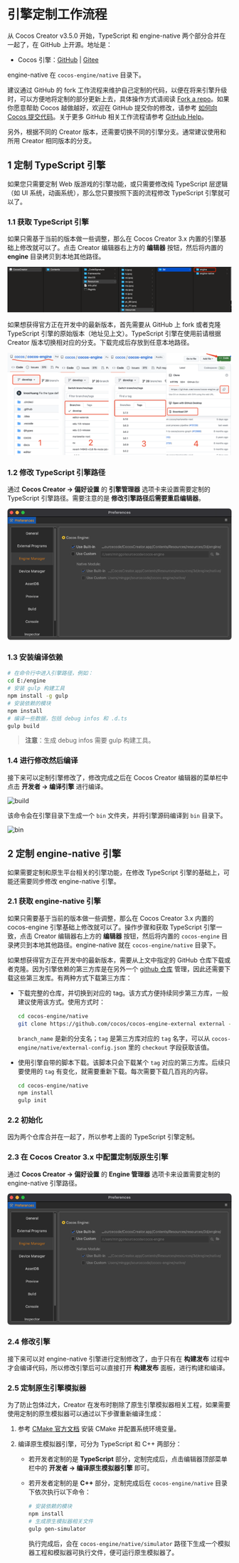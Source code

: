 # 引擎定制工作流程

从 Cocos Creator v3.5.0 开始，TypeScript 和 engine-native 两个部分合并在一起了，在 GitHub 上开源。地址是：

- Cocos 引擎：[GitHub](https://github.com/cocos/cocos-engine/) | [Gitee](https://gitee.com/mirrors_cocos-creator/engine/)

engine-native 在 `cocos-engine/native` 目录下。


建议通过 GitHub 的 fork 工作流程来维护自己定制的代码，以便在将来引擎升级时，可以方便地将定制的部分更新上去，具体操作方式请阅读 [Fork a repo](https://help.github.com/articles/fork-a-repo)。如果你愿意帮助 Cocos 越做越好，欢迎在 GitHub 提交你的修改，请参考 [如何向 Cocos 提交代码](../submit-pr/submit-pr.md)。关于更多 GitHub 相关工作流程请参考 [GitHub Help](https://help.github.com)。

另外，根据不同的 Creator 版本，还需要切换不同的引擎分支。通常建议使用和所用 Creator 相同版本的分支。

## 1 定制 TypeScript 引擎

如果您只需要定制 Web 版游戏的引擎功能，或只需要修改纯 TypeScript 层逻辑（如 UI 系统，动画系统），那么您只要按照下面的流程修改 TypeScript 引擎就可以了。

### 1.1 获取 TypeScript 引擎

如果只需基于当前的版本做一些调整，那么在 Cocos Creator 3.x 内置的引擎基础上修改就可以了。点击 Creator 编辑器右上方的 **编辑器** 按钮，然后将内置的 **engine** 目录拷贝到本地其他路径。

![open engine](engine-customization/open-engine.png)

如果想获得官方正在开发中的最新版本，首先需要从 GitHub 上 fork 或者克隆 TypeScript 引擎的原始版本（地址见上文）。TypeScript 引擎在使用前请根据 Creator 版本切换相对应的分支。下载完成后存放到任意本地路径。

![download repo js](engine-customization/download-repo-js.png)

### 1.2 修改 TypeScript 引擎路径

通过 **Cocos Creator -> 偏好设置** 的 **引擎管理器** 选项卡来设置需要定制的 TypeScript 引擎路径。需要注意的是 **修改引擎路径后需要重启编辑器**。

![custom ts engine](engine-customization/custom-ts-engine.png)

### 1.3 安装编译依赖

```bash
# 在命令行中进入引擎路径，例如：
cd E:/engine
# 安装 gulp 构建工具
npm install -g gulp
# 安装依赖的模块
npm install
# 编译一些数据，包括 debug infos 和 .d.ts
gulp build
```

> **注意**：生成 debug infos 需要 gulp 构建工具。

### 1.4 进行修改然后编译

接下来可以定制引擎修改了，修改完成之后在 Cocos Creator 编辑器的菜单栏中点击 **开发者 -> 编译引擎** 进行编译。

![build](engine-customization/build.png)

该命令会在引擎目录下生成一个 `bin` 文件夹，并将引擎源码编译到 `bin` 目录下。

![bin](engine-customization/bin.png)

## 2 定制 engine-native 引擎

如果需要定制和原生平台相关的引擎功能，在修改 TypeScript 引擎的基础上，可能还需要同步修改 engine-native 引擎。

### 2.1 获取 engine-native 引擎

如果只需要基于当前的版本做一些调整，那么在 Cocos Creator 3.x 内置的 cocos-engine 引擎基础上修改就可以了。操作步骤和获取 TypeScript 引擎一致，点击 Creator 编辑器右上方的 **编辑器** 按钮，然后将内置的 `cocos-engine` 目录拷贝到本地其他路径。engine-native 就在 `cocos-engine/native` 目录下。

如果想获得官方正在开发中的最新版本，需要从上文中指定的 GitHub 仓库下载或者克隆。因为引擎依赖的第三方库是在另外一个 [github 仓库](https://github.com/cocos/cocos-engine-external) 管理，因此还需要下载这些第三发库。有两种方式下载第三方库：
- 下载完整的仓库，并切换到对应的 tag。该方式方便持续同步第三方库，一般建议使用该方式。使用方式时：

    ```bash
    cd cocos-engine/native
    git clone https://github.com/cocos/cocos-engine-external external --branch tag
    ```
    
    `branch_name` 是新的分支名；`tag` 是第三方库对应的 `tag` 名字，可以从 `cocos-engine/native/external-config.json` 里的 `checkout` 字段获取该值。
    
- 使用引擎自带的脚本下载。该脚本只会下载某个 `tag` 对应的第三方库。后续只要使用的 `tag` 有变化，就需要重新下载。每次需要下载几百兆的内容。

    ```bash
    cd cocos-engine/native
    npm install
    gulp init
    ```

### 2.2 初始化

因为两个仓库合并在一起了，所以参考上面的 TypeScript 引擎定制。

### 2.3 在 Cocos Creator 3.x 中配置定制版原生引擎

通过 **Cocos Creator -> 偏好设置** 的 **Engine 管理器** 选项卡来设置需要定制的 engine-native 引擎路径。

![custom native engine](engine-customization/custom-native-engine.png)

### 2.4 修改引擎

接下来可以对 engine-native 引擎进行定制修改了，由于只有在 **构建发布** 过程中才会编译代码，所以修改引擎后可以直接打开 **构建发布** 面板，进行构建和编译。

### 2.5 定制原生引擎模拟器

为了防止包体过大，Creator 在发布时剔除了原生引擎模拟器相关工程，如果需要使用定制的原生模拟器可以通过以下步骤重新编译生成：

1. 参考 [CMake 官方文档](https://cmake.org/install/) 安装 CMake 并配置系统环境变量。

2. 编译原生模拟器引擎，可分为 TypeScript 和 C++ 两部分：

    - 若开发者定制的是 **TypeScript** 部分，定制完成后，点击编辑器顶部菜单栏中的 **开发者 -> 编译原生模拟器引擎** 即可。

    - 若开发者定制的是 **C++** 部分，定制完成后在 `cocos-engine/native` 目录下依次执行以下命令：

        ```bash
        # 安装依赖的模块
        npm install
        # 生成原生模拟器相关文件
        gulp gen-simulator
        ```

        执行完成后，会在 `cocos-engine/native/simulator` 路径下生成一个模拟器工程和模拟器可执行文件，便可运行原生模拟器了。
